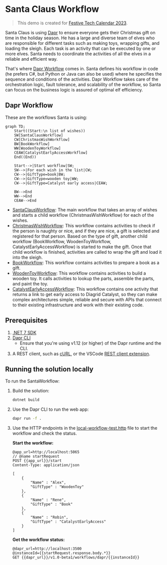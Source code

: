 # Santa Claus Workflow

> This demo is created for [Festive Tech Calendar 2023](https://festivetechcalendar.com/).

Santa Claus is using [Dapr](https://dapr.io/) to ensure everyone gets their Christmas gift on time in the holiday season. He has a large and diverse team of elves who are responsible for different tasks such as making toys, wrapping gifts, and loading the sleigh. Each task is an activity that can be executed by one or more elves. Santa needs to coordinate the activities of all the elves in a reliable and efficient way.

That's where [Dapr Workflow](https://docs.dapr.io/developing-applications/building-blocks/workflow/workflow-overview/) comes in. Santa defines his workflow in code (he prefers C#, but Python or Java can also be used) where he specifies the sequence and conditions of the activities. Dapr Workflow takes care of the orchestration logic, fault tolerance, and scalability of the workflow, so Santa can focus on the business logic is assured of optimal elf efficiency.

## Dapr Workflow

These are the workflows Santa is using:

```mermaid
graph TD;
    Start((Start:\n list of wishes))
    SW[SantaClausWorkflow]
    CW[ChristmasWishWorkflow]
    BW[BookWorkflow]
    WW[WoodenToyWorkflow]
    CEAW[CatalystEarlyAccessWorkflow]
    End((End))

    Start-->|Start workflow|SW;
    SW-->|For each wish in the list|CW;
    CW-->|GiftType=book|BW;
    CW-->|GiftType=wooden toy|WW;
    CW-->|GiftType=Catalyst early access|CEAW;

    BW-->End
    WW-->End
    CEAW-->End
```

- [SantaClausWorkflow](./SantaClausWorkflow/Workflows/SantaClausWorkflow.cs): The main workflow that takes an array of wishes and starts a child workflow (ChristmasWishWorkflow) for each of the wishes.
- [ChristmasWishWorkflow](./SantaClausWorkflow/Workflows/ChristmasWishWorkflow.cs): This workflow contains activities to check if the person is naughty or nice, and if they are nice, a gift is selected and registered for that person. Based on the type of gift, another child workflow (BookWorkflow, WoodenToyWorkflow, CatalystEarlyAccessWorkflow) is started to make the gift. Once that child workflow is finished, activities are called to wrap the gift and load it into the sleigh.
- [BookWorkflow](./SantaClausWorkflow/Workflows/BookWorkflow.cs): This workflow contains activities to prepare a book as a gift.
- [WoodenToyWorkflow](./SantaClausWorkflow/Workflows/WoodenToyWorkflow.cs): This workflow contains activities to build a wooden toy. It calls activities to lookup the parts, assemble the parts, and paint the toy.
- [CatalystEarlyAccessWorkflow](./SantaClausWorkflow/Workflows/CatalystEarlyAccessWorkflow.cs): This workflow contains one activity that returns a link to get early access to Diagrid Catalyst, so they can make complex architectures simple, reliable and secure with APIs that connect to their existing infrastructure and work with their existing code.

## Prerequisites

1. [.NET 7 SDK](https://dotnet.microsoft.com/download/dotnet/7.0)
2. [Dapr CLI](https://docs.dapr.io/getting-started/install-dapr-cli/)
   - Ensure that you're using v1.12 (or higher) of the Dapr runtime and the CLI.
3. A REST client, such as [cURL](https://curl.se/), or the VSCode [REST client extension](https://marketplace.visualstudio.com/items?itemName=humao.rest-client).

## Running the solution locally

To run the SantaWorkflow:

1. Build the solution:

    ```bash
    dotnet build
    ```

2. Use the Dapr CLI to run the web app:

    ```bash
    dapr run -f .
    ```

3. Use the HTTP endpoints in the [local-workflow-test.http](./local-workflow-tests.http) file to start the workflow and check the status.

    **Start the workflow:**

    ```http
    @app_url=http://localhost:5065
    // @name startRequest
    POST {{app_url}}/start
    Content-Type: application/json

    [
        {
            "Name" : "Alex",
            "GiftType" : "WoodenToy"
        },
        {
            "Name" : "Rene",
            "GiftType" : "Book"
        },
        {
            "Name" : "Robin",
            "GiftType" : "CatalystEarlyAccess"
        }
    ]
    ```

    **Get the workflow status:**

    ```http
    @dapr_url=http://localhost:3500
    @instanceId={{startRequest.response.body.*}}
    GET {{dapr_url}}/v1.0-beta1/workflows/dapr/{{instanceId}}
    ```
